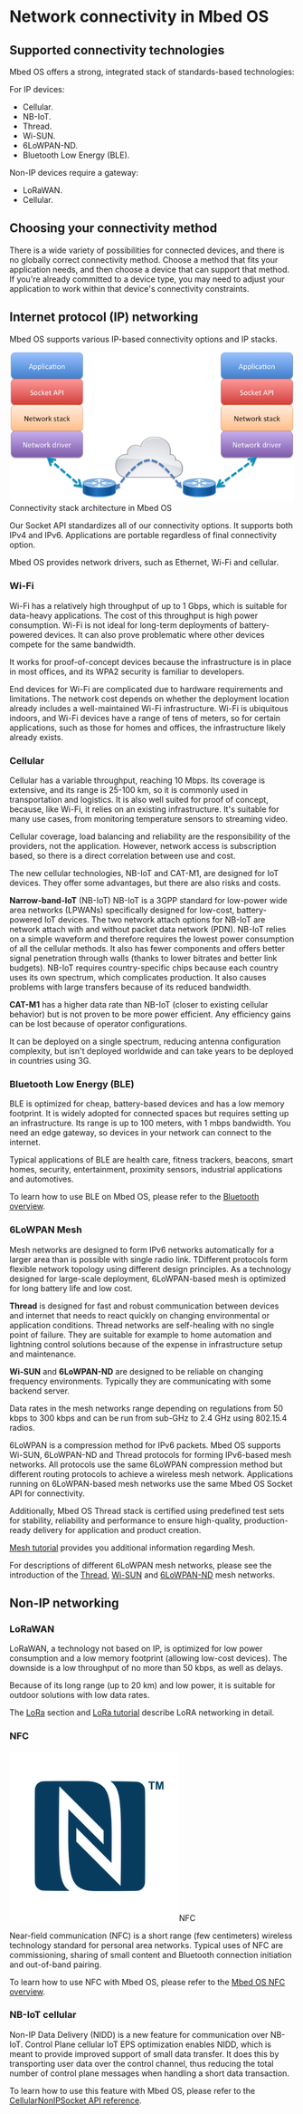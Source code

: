 <h1 id="connectivity-tech">Network connectivity in Mbed OS</h1>

## Supported connectivity technologies

Mbed OS offers a strong, integrated stack of standards-based technologies:

For IP devices:

- Cellular.
- NB-IoT.
- Thread.
- Wi-SUN.
- 6LoWPAN-ND.
- Bluetooth Low Energy (BLE).

Non-IP devices require a gateway:

- LoRaWAN.
- Cellular.

## Choosing your connectivity method

There is a wide variety of possibilities for connected devices, and there is no globally correct connectivity method. Choose a method that fits your application needs, and then choose a device that can support that method. If you're already committed to a device type, you may need to adjust your application to work within that device's connectivity constraints.

## Internet protocol (IP) networking

Mbed OS supports various IP-based connectivity options and IP stacks.

<span class="images">![](../../../images/ip-networking-simple.png)<span>Connectivity stack architecture in Mbed OS</span></span>

Our Socket API standardizes all of our connectivity options. It supports both IPv4 and IPv6. Applications are portable regardless of final connectivity option.

Mbed OS provides network drivers, such as Ethernet, Wi-Fi and cellular.

### Wi-Fi

Wi-Fi has a relatively high throughput of up to 1 Gbps, which is suitable for data-heavy applications. The cost of this throughput is high power consumption. Wi-Fi is not ideal for long-term deployments of battery-powered devices. It can also prove problematic where other devices compete for the same bandwidth.

It works for proof-of-concept devices because the infrastructure is in place in most offices, and its WPA2 security is familiar to developers.

End devices for Wi-Fi are complicated due to hardware requirements and limitations. The network cost depends on whether the deployment location already includes a well-maintained Wi-Fi infrastructure. Wi-Fi is ubiquitous indoors, and Wi-Fi devices have a range of tens of meters, so for certain applications, such as those for homes and offices, the infrastructure likely already exists.

### Cellular

Cellular has a variable throughput, reaching 10 Mbps. Its coverage is extensive, and its range is 25-100 km, so it is commonly used in transportation and logistics. It is also well suited for proof of concept, because, like Wi-Fi, it relies on an existing infrastructure. It's suitable for many use cases, from monitoring temperature sensors to streaming video.

Cellular coverage, load balancing and reliability are the responsibility of the providers, not the application. However, network access is subscription based, so there is a direct correlation between use and cost.

The new cellular technologies, NB-IoT and CAT-M1, are designed for IoT devices. They offer some advantages, but there are also risks and costs.

**Narrow-band-IoT** (NB-IoT) NB-IoT is a 3GPP standard for low-power wide area networks (LPWANs) specifically designed for low-cost, battery-powered IoT devices. The two network attach options for NB-IoT are network attach with and without packet data network (PDN). NB-IoT relies on a simple waveform and therefore requires the lowest power consumption of all the cellular methods. It also has fewer components and offers better signal penetration through walls (thanks to lower bitrates and better link budgets). NB-IoT requires country-specific chips because each country uses its own spectrum, which complicates production. It also causes problems with large transfers because of its reduced bandwidth.

**CAT-M1** has a higher data rate than NB-IoT (closer to existing cellular behavior) but is not proven to be more power efficient. Any efficiency gains can be lost because of operator configurations.

It can be deployed on a single spectrum, reducing antenna configuration complexity, but isn't deployed worldwide and can take years to be deployed in countries using 3G.

### Bluetooth Low Energy (BLE)

BLE is optimized for cheap, battery-based devices and has a low memory footprint. It is widely adopted for connected spaces but requires setting up an infrastructure. Its range is up to 100 meters, with 1 mbps bandwidth. You need an edge gateway, so devices in your network can connect to the internet.

Typical applications of BLE are health care, fitness trackers, beacons, smart homes, security, entertainment, proximity sensors, industrial applications and automotives.

To learn how to use BLE on Mbed OS, please refer to the [Bluetooth overview](../apis/ble.html).

### 6LoWPAN Mesh 

Mesh networks are designed to form IPv6 networks automatically for a larger area than is possible with single radio link. TDifferent protocols form flexible network topology using different design principles. As a technology designed for large-scale deployment, 6LoWPAN-based mesh is optimized for long battery life and low cost.

**Thread** is designed for fast and robust communication between devices and internet that needs to react quickly on changing environmental or application conditions. Thread networks are self-healing with no single point of failure. They are suitable for example to home automation and lightning control solutions because of the expense in infrastructure setup and maintenance.

**Wi-SUN** and **6LoWPAN-ND** are designed to be reliable on changing frequency environments. Typically they are communicating with some backend server.

Data rates in the mesh networks range depending on regulations from 50 kbps to 300 kbps and can be run from sub-GHz to 2.4 GHz using 802.15.4 radios.

6LoWPAN is a compression method for IPv6 packets. Mbed OS supports Wi-SUN, 6LoWPAN-ND and Thread protocols for forming IPv6-based mesh networks. All protocols use the same 6LoWPAN compression method but different routing protocols to achieve a wireless mesh network. Applications running on 6LoWPAN-based mesh networks use the same Mbed OS Socket API for connectivity.

Additionally, Mbed OS Thread stack is certified using predefined test sets for stability, reliability and performance to ensure high-quality, production-ready delivery for application and product creation.

[Mesh tutorial](../tutorials/mesh-tutorial.html) provides you additional information regarding Mesh.

For descriptions of different 6LoWPAN mesh networks, please see the introduction of the [Thread](../reference/thread-tech.html), [Wi-SUN](../reference/wisun-tech.html) and [6LoWPAN-ND](../reference/6LoWPAN-ND-tech.html) mesh networks.

## Non-IP networking

### LoRaWAN

LoRaWAN, a technology not based on IP, is optimized for low power consumption and a low memory footprint (allowing low-cost devices). The downside is a low throughput of no more than 50 kbps, as well as delays.

Because of its long range (up to 20 km) and low power, it is suitable for outdoor solutions with low data rates.

The [LoRa](lora-tech.html) section and [LoRa tutorial](../tutorials/LoRa-tutorial.html) describe LoRA networking in detail.

### NFC

<span class="images">![](../../../images/n_mark.png)<span>NFC</span></span>

Near-field communication (NFC) is a short range (few centimeters) wireless technology standard for personal area networks. Typical uses of NFC are commissioning, sharing of small content and Bluetooth connection initiation and out-of-band pairing.

To learn how to use NFC with Mbed OS, please refer to the [Mbed OS NFC overview](../apis/nfc.html).

### NB-IoT cellular

Non-IP Data Delivery (NIDD) is a new feature for communication over NB-IoT. Control Plane cellular IoT EPS optimization enables NIDD, which is meant to provide improved support of small data transfer. It does this by transporting user data over the control channel, thus reducing the total number of control plane messages when handling a short data transaction.

To learn how to use this feature with Mbed OS, please refer to the [CellularNonIPSocket API reference](../apis/non-ip-cellular-socket.html).
